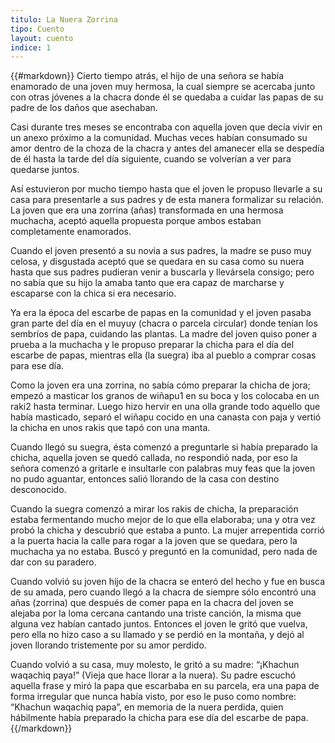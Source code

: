 ```yaml
---
titulo: La Nuera Zorrina
tipo: Cuento
layout: cuento
indice: 1
---
```


{{#markdown}}
Cierto tiempo atrás, el hijo de una señora se había enamorado de una joven muy hermosa, la cual siempre se acercaba junto con otras jóvenes a la chacra donde él se quedaba a cuidar las papas de su padre de los daños que asechaban.

Casi durante tres meses se encontraba con aquella joven que decía vivir en un anexo próximo a la comunidad. Muchas veces habían consumado su amor dentro de la choza de la chacra y antes del amanecer ella se despedía de él hasta la tarde del día siguiente, cuando se volverían a ver para quedarse juntos.

Así estuvieron por mucho tiempo hasta que el joven le propuso llevarle a su casa para presentarle a sus padres y de esta manera formalizar su relación. La joven que era una zorrina (añas) transformada en una hermosa muchacha, aceptó aquella propuesta porque ambos estaban completamente enamorados.

Cuando el joven presentó a su novia a sus padres, la madre se puso muy celosa, y disgustada aceptó que se quedara en su casa como su nuera hasta que sus padres pudieran venir a buscarla y llevársela consigo; pero no sabía que su hijo la amaba tanto que era capaz de marcharse y escaparse con la chica si era necesario.

Ya era la época del escarbe de papas en la comunidad y el joven pasaba gran parte del día en el muyuy (chacra o parcela circular) donde tenían los sembríos de papa, cuidando las plantas. La madre del joven quiso poner a prueba a la muchacha y le propuso preparar la chicha para el día del escarbe de papas, mientras ella (la suegra) iba al pueblo a comprar cosas para ese día.

Como la joven era una zorrina, no sabía cómo preparar la chicha de jora; empezó a masticar los granos de wiñapu1  en su boca y los colocaba en un raki2 hasta terminar. Luego hizo hervir en una olla grande todo aquello que había masticado, separó el wiñapu cocido en una canasta con paja y vertió la chicha en unos rakis que tapó con una manta.

Cuando llegó su suegra, ésta comenzó a preguntarle si había preparado la chicha, aquella joven se quedó callada, no respondió nada, por eso la señora comenzó a gritarle e insultarle con palabras muy feas que la joven no pudo aguantar, entonces salió llorando de la casa con destino desconocido.

Cuando la suegra comenzó a mirar los rakis de chicha, la preparación estaba fermentando mucho mejor de lo que ella elaboraba; una y otra vez probó la chicha y descubrió que estaba a punto. La mujer arrepentida corrió a la puerta hacia la calle para rogar a la joven que se quedara, pero la muchacha ya no estaba. Buscó y preguntó en la comunidad, pero nada de dar con su paradero.

Cuando volvió su joven hijo de la chacra se enteró del hecho y fue en busca de su amada, pero cuando llegó a la chacra de siempre sólo encontró una añas (zorrina) que después de comer papa en la chacra del joven se alejaba por la loma cercana cantando una triste canción, la misma que alguna vez habían cantado juntos. Entonces el joven le gritó que vuelva, pero ella no hizo caso a su llamado y se perdió en la montaña, y dejó al joven llorando tristemente por su amor perdido.

Cuando volvió a su casa, muy molesto, le gritó a su madre: “¡Khachun waqachiq paya!” (Vieja que hace llorar a la nuera). Su padre escuchó aquella frase y miró la papa que escarbaba en su parcela, era una papa de forma irregular que nunca había visto, por eso le puso como nombre: “Khachun waqachiq papa”, en memoria de la nuera perdida, quien hábilmente había preparado la chicha para ese día del escarbe de papa.
{{/markdown}}
